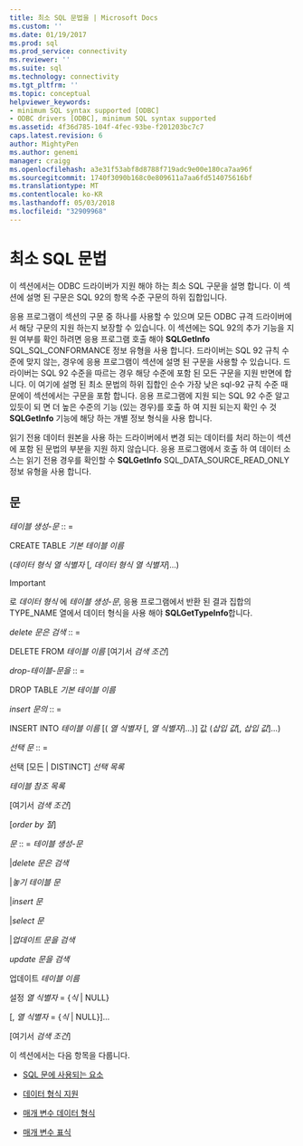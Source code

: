 ```yaml
---
title: 최소 SQL 문법을 | Microsoft Docs
ms.custom: ''
ms.date: 01/19/2017
ms.prod: sql
ms.prod_service: connectivity
ms.reviewer: ''
ms.suite: sql
ms.technology: connectivity
ms.tgt_pltfrm: ''
ms.topic: conceptual
helpviewer_keywords:
- minimum SQL syntax supported [ODBC]
- ODBC drivers [ODBC], minimum SQL syntax supported
ms.assetid: 4f36d785-104f-4fec-93be-f201203bc7c7
caps.latest.revision: 6
author: MightyPen
ms.author: genemi
manager: craigg
ms.openlocfilehash: a3e31f53abf8d8788f719adc9e00e180ca7aa96f
ms.sourcegitcommit: 1740f3090b168c0e809611a7aa6fd514075616bf
ms.translationtype: MT
ms.contentlocale: ko-KR
ms.lasthandoff: 05/03/2018
ms.locfileid: "32909968"
---
```

# <a name="sql-minimum-grammar"></a>최소 SQL 문법
이 섹션에서는 ODBC 드라이버가 지원 해야 하는 최소 SQL 구문을 설명 합니다. 이 섹션에 설명 된 구문은 SQL 92의 항목 수준 구문의 하위 집합입니다.  
  
 응용 프로그램이 섹션의 구문 중 하나를 사용할 수 있으며 모든 ODBC 규격 드라이버에서 해당 구문의 지원 하는지 보장할 수 있습니다. 이 섹션에는 SQL 92의 추가 기능을 지원 여부를 확인 하려면 응용 프로그램 호출 해야 **SQLGetInfo** SQL_SQL_CONFORMANCE 정보 유형을 사용 합니다. 드라이버는 SQL 92 규칙 수준에 맞지 않는, 경우에 응용 프로그램이 섹션에 설명 된 구문을 사용할 수 있습니다. 드라이버는 SQL 92 수준을 따르는 경우 해당 수준에 포함 된 모든 구문을 지원 반면에 합니다. 이 여기에 설명 된 최소 문법의 하위 집합인 순수 가장 낮은 sql-92 규칙 수준 때문에이 섹션에서는 구문을 포함 합니다. 응용 프로그램에 지원 되는 SQL 92 수준 알고 있듯이 되 면 더 높은 수준의 기능 (있는 경우)를 호출 하 여 지원 되는지 확인 수 것 **SQLGetInfo** 기능에 해당 하는 개별 정보 형식을 사용 합니다.  
  
 읽기 전용 데이터 원본을 사용 하는 드라이버에서 변경 되는 데이터를 처리 하는이 섹션에 포함 된 문법의 부분을 지원 하지 않습니다. 응용 프로그램에서 호출 하 여 데이터 소스는 읽기 전용 경우를 확인할 수 **SQLGetInfo** SQL_DATA_SOURCE_READ_ONLY 정보 유형을 사용 합니다.  
  
## <a name="statement"></a>문  
 *테이블 생성-문* :: =  
  
 CREATE TABLE *기본 테이블 이름*  
  
 (*데이터 형식 열 식별자* [*, 데이터 형식 열 식별자*]...)  
  
> [!IMPORTANT]  
>  로 *데이터 형식* 에 *테이블 생성-문*, 응용 프로그램에서 반환 된 결과 집합의 TYPE_NAME 열에서 데이터 형식을 사용 해야 **SQLGetTypeInfo**합니다.  
  
 *delete 문은 검색* :: =  
  
 DELETE FROM *테이블 이름* [여기서 *검색 조건*]  
  
 *drop-테이블-문을* :: =  
  
 DROP TABLE *기본 테이블 이름*  
  
 *insert 문의* :: =  
  
 INSERT INTO *테이블 이름* [( *열 식별자* [, *열 식별자*]...)]      값 (*삽입 값*[, *삽입 값*]...)  
  
 *선택 문* :: =  
  
 선택 [모든 &#124; DISTINCT] *선택 목록*  
  
 *테이블 참조 목록*  
  
 [여기서 *검색 조건*]  
  
 [*order by 절*]  
  
 *문* :: = *테이블 생성-문*  
  
 &#124;*delete 문은 검색*  
  
 &#124;*놓기 테이블 문*  
  
 &#124;*insert 문*  
  
 &#124;*select 문*  
  
 &#124;*업데이트 문을 검색*  
  
 *update 문을 검색*  
  
 업데이트 *테이블 이름*  
  
 설정 *열 식별자* = {*식* &#124; NULL}  
  
 [, *열 식별자* = {*식* &#124; NULL}]...  
  
 [여기서 *검색 조건*]  
  
 이 섹션에서는 다음 항목을 다룹니다.  
  
-   [SQL 문에 사용되는 요소](../../../odbc/reference/appendixes/elements-used-in-sql-statements.md)  
  
-   [데이터 형식 지원](../../../odbc/reference/appendixes/data-type-support.md)  
  
-   [매개 변수 데이터 형식](../../../odbc/reference/appendixes/parameter-data-types.md)  
  
-   [매개 변수 표식](../../../odbc/reference/appendixes/parameter-markers.md)
